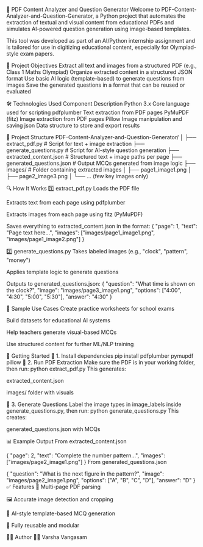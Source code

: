 📘 PDF Content Analyzer and Question Generator
Welcome to PDF-Content-Analyzer-and-Question-Generator, a Python project that automates the extraction of textual and visual content from educational PDFs and simulates AI-powered question generation using image-based templates.

This tool was developed as part of an AI/Python internship assignment and is tailored for use in digitizing educational content, especially for Olympiad-style exam papers.

🧠 Project Objectives
Extract all text and images from a structured PDF (e.g., Class 1 Maths Olympiad)
Organize extracted content in a structured JSON format
Use basic AI logic (template-based) to generate questions from images
Save the generated questions in a format that can be reused or evaluated

🛠️ Technologies Used
Component	Description
Python 3.x	Core language used for scripting
pdfplumber	Text extraction from PDF pages
PyMuPDF (fitz)	Image extraction from PDF pages
Pillow	Image manipulation and saving
json	Data structure to store and export results


📂 Project Structure
PDF-Content-Analyzer-and-Question-Generator/
│
├── extract_pdf.py                # Script for text + image extraction
├── generate_questions.py         # Script for AI-style question generation
├── extracted_content.json        # Structured text + image paths per page
├── generated_questions.json      # Output MCQs generated from image logic
├── images/                       # Folder containing extracted images
│   ├── page1_image1.png
│   ├── page2_image3.png
│   └── ... (few key images only)


🔍 How It Works
1️⃣ extract_pdf.py
Loads the PDF file

Extracts text from each page using pdfplumber

Extracts images from each page using fitz (PyMuPDF)

Saves everything to extracted_content.json in the format:
{
  "page": 1,
  "text": "Page text here...",
  "images": ["images/page1_image1.png", "images/page1_image2.png"]
}

2️⃣ generate_questions.py
Takes labeled images (e.g., "clock", "pattern", "money")

Applies template logic to generate questions

Outputs to generated_questions.json:
{
  "question": "What time is shown on the clock?",
  "image": "images/page3_image1.png",
  "options": ["4:00", "4:30", "5:00", "5:30"],
  "answer": "4:30"
}

🧠 Sample Use Cases
Create practice worksheets for school exams

Build datasets for educational AI systems

Help teachers generate visual-based MCQs

Use structured content for further ML/NLP training

🚀 Getting Started
🔧 1. Install dependencies
pip install pdfplumber pymupdf pillow
📄 2. Run PDF Extraction
Make sure the PDF is in your working folder, then run:
python extract_pdf.py
This generates:

extracted_content.json

images/ folder with visuals

🧠 3. Generate Questions
Label the image types in image_labels inside generate_questions.py, then run:
python generate_questions.py
This creates:

generated_questions.json with MCQs

📊 Example Output
From extracted_content.json

{
  "page": 2,
  "text": "Complete the number pattern...",
  "images": ["images/page2_image1.png"]
}
From generated_questions.json

{
  "question": "What is the next figure in the pattern?",
  "image": "images/page2_image1.png",
  "options": ["A", "B", "C", "D"],
  "answer": "D"
}
✅ Features
📄 Multi-page PDF parsing

🖼️ Accurate image detection and cropping

🤖 AI-style template-based MCQ generation

🔁 Fully reusable and modular



🙋‍♀️ Author
👩‍💻 Varsha Vangasam



